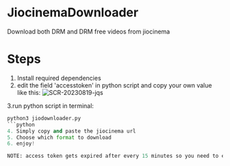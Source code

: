 # JiocinemaDownloader
Download both DRM and DRM free videos from jiocinema

# Steps
1. Install required dependencies
2. edit the field 'accesstoken' in python script and copy your own value like this:
![SCR-20230819-jqs](https://github.com/swappyison/JiocinemaDownloader/assets/88504971/310d8f8c-2d28-4c13-946c-6c594fc67914)

3.run python script in terminal:
 ```python
 python3 jiodownloader.py
 ```python
4. Simply copy and paste the jiocinema url
5. Choose which format to download
6. enjoy!

NOTE: access token gets expired after every 15 minutes so you need to edit the python file for a fresh token everytime.

